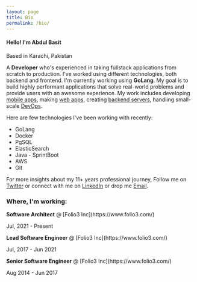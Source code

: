 ```yaml
---
layout: page
title: Bio
permalink: /bio/
---
```

<h4>Hello! I'm Abdul Basit</h4>
<p class="post-date">Based in Karachi, Pakistan</p>
A <strong>Developer</strong> who's experienced in taking fullstack applications from scratch to production. I've worked using different technologies, both backend and frontend. I'm currently working using <strong>GoLang</strong>. My goal is to build highly performant applications that solve real-world problems and provide users with an awesome experience. My work includes developing <u>mobile apps</u>, making <u>web apps</u>, creating <u>backend servers</u>, handling small-scale <u>DevOps</u>.

Here are few technologies I've been working with recently:
<ul>
    <li>GoLang</li>
    <li>Docker</li>
    <li>PgSQL</li>
    <li>ElasticSearch</li>
    <li>Java - SprintBoot</li>
    <li>AWS</li>
    <li>Git</li>
</ul>

For more insights about my 11+ years professional journey, Follow me on [Twitter](http://twitter.com/abmussani) or connect with me on [LinkedIn](https://www.linkedin.com/in/abmussani/) or drop me [Email](mailto:hello@abmussani.com).

<h3>Where, I'm working:</h3>
<strong>Software Architect</strong> @ [Folio3 Inc](https://www.folio3.com/)
<p class="post-date"><span><i class="fa fa-calendar" aria-hidden="true"></i> Jul, 2021 - Present </span></p>
<strong>Lead Software Engineer</strong> @ [Folio3 Inc](https://www.folio3.com/)
<p class="post-date"><span><i class="fa fa-calendar" aria-hidden="true"></i> Jul, 2017 - Jun 2021 </span></p>
<strong>Senior Software Engineer</strong> @ [Folio3 Inc](https://www.folio3.com/)
<p class="post-date"><span><i class="fa fa-calendar" aria-hidden="true"></i> Aug 2014 - Jun 2017 </span></p>

